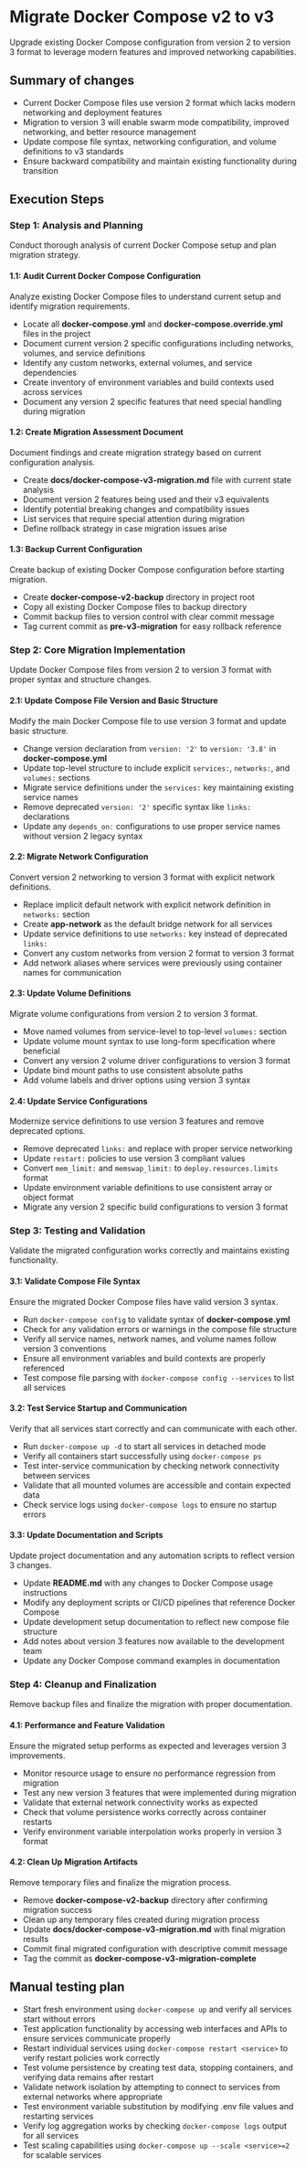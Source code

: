 # Migrate Docker Compose v2 to v3

Upgrade existing Docker Compose configuration from version 2 to version 3 format to leverage modern features and improved networking capabilities.

## Summary of changes
- Current Docker Compose files use version 2 format which lacks modern networking and deployment features
- Migration to version 3 will enable swarm mode compatibility, improved networking, and better resource management
- Update compose file syntax, networking configuration, and volume definitions to v3 standards
- Ensure backward compatibility and maintain existing functionality during transition

## Execution Steps

### Step 1: Analysis and Planning
Conduct thorough analysis of current Docker Compose setup and plan migration strategy.

#### 1.1: Audit Current Docker Compose Configuration
Analyze existing Docker Compose files to understand current setup and identify migration requirements.
- Locate all **docker-compose.yml** and **docker-compose.override.yml** files in the project
- Document current version 2 specific configurations including networks, volumes, and service definitions
- Identify any custom networks, external volumes, and service dependencies
- Create inventory of environment variables and build contexts used across services
- Document any version 2 specific features that need special handling during migration

#### 1.2: Create Migration Assessment Document
Document findings and create migration strategy based on current configuration analysis.
- Create **docs/docker-compose-v3-migration.md** file with current state analysis
- Document version 2 features being used and their v3 equivalents
- Identify potential breaking changes and compatibility issues
- List services that require special attention during migration
- Define rollback strategy in case migration issues arise

#### 1.3: Backup Current Configuration
Create backup of existing Docker Compose configuration before starting migration.
- Create **docker-compose-v2-backup** directory in project root
- Copy all existing Docker Compose files to backup directory
- Commit backup files to version control with clear commit message
- Tag current commit as **pre-v3-migration** for easy rollback reference

### Step 2: Core Migration Implementation
Update Docker Compose files from version 2 to version 3 format with proper syntax and structure changes.

#### 2.1: Update Compose File Version and Basic Structure
Modify the main Docker Compose file to use version 3 format and update basic structure.
- Change version declaration from `version: '2'` to `version: '3.8'` in **docker-compose.yml**
- Update top-level structure to include explicit `services:`, `networks:`, and `volumes:` sections
- Migrate service definitions under the `services:` key maintaining existing service names
- Remove deprecated `version: '2'` specific syntax like `links:` declarations
- Update any `depends_on:` configurations to use proper service names without version 2 legacy syntax

#### 2.2: Migrate Network Configuration
Convert version 2 networking to version 3 format with explicit network definitions.
- Replace implicit default network with explicit network definition in `networks:` section
- Create **app-network** as the default bridge network for all services
- Update service definitions to use `networks:` key instead of deprecated `links:`
- Convert any custom networks from version 2 format to version 3 format
- Add network aliases where services were previously using container names for communication

#### 2.3: Update Volume Definitions
Migrate volume configurations from version 2 to version 3 format.
- Move named volumes from service-level to top-level `volumes:` section
- Update volume mount syntax to use long-form specification where beneficial
- Convert any version 2 volume driver configurations to version 3 format
- Update bind mount paths to use consistent absolute paths
- Add volume labels and driver options using version 3 syntax

#### 2.4: Update Service Configurations
Modernize service definitions to use version 3 features and remove deprecated options.
- Remove deprecated `links:` and replace with proper service networking
- Update `restart:` policies to use version 3 compliant values
- Convert `mem_limit:` and `memswap_limit:` to `deploy.resources.limits` format
- Update environment variable definitions to use consistent array or object format
- Migrate any version 2 specific build configurations to version 3 format

### Step 3: Testing and Validation
Validate the migrated configuration works correctly and maintains existing functionality.

#### 3.1: Validate Compose File Syntax
Ensure the migrated Docker Compose files have valid version 3 syntax.
- Run `docker-compose config` to validate syntax of **docker-compose.yml**
- Check for any validation errors or warnings in the compose file structure
- Verify all service names, network names, and volume names follow version 3 conventions
- Ensure all environment variables and build contexts are properly referenced
- Test compose file parsing with `docker-compose config --services` to list all services

#### 3.2: Test Service Startup and Communication
Verify that all services start correctly and can communicate with each other.
- Run `docker-compose up -d` to start all services in detached mode
- Verify all containers start successfully using `docker-compose ps`
- Test inter-service communication by checking network connectivity between services
- Validate that all mounted volumes are accessible and contain expected data
- Check service logs using `docker-compose logs` to ensure no startup errors

#### 3.3: Update Documentation and Scripts
Update project documentation and any automation scripts to reflect version 3 changes.
- Update **README.md** with any changes to Docker Compose usage instructions
- Modify any deployment scripts or CI/CD pipelines that reference Docker Compose
- Update development setup documentation to reflect new compose file structure
- Add notes about version 3 features now available to the development team
- Update any Docker Compose command examples in documentation

### Step 4: Cleanup and Finalization
Remove backup files and finalize the migration with proper documentation.

#### 4.1: Performance and Feature Validation
Ensure the migrated setup performs as expected and leverages version 3 improvements.
- Monitor resource usage to ensure no performance regression from migration
- Test any new version 3 features that were implemented during migration
- Validate that external network connectivity works as expected
- Check that volume persistence works correctly across container restarts
- Verify environment variable interpolation works properly in version 3 format

#### 4.2: Clean Up Migration Artifacts
Remove temporary files and finalize the migration process.
- Remove **docker-compose-v2-backup** directory after confirming migration success
- Clean up any temporary files created during migration process
- Update **docs/docker-compose-v3-migration.md** with final migration results
- Commit final migrated configuration with descriptive commit message
- Tag the commit as **docker-compose-v3-migration-complete**

## Manual testing plan
- Start fresh environment using `docker-compose up` and verify all services start without errors
- Test application functionality by accessing web interfaces and APIs to ensure services communicate properly
- Restart individual services using `docker-compose restart <service>` to verify restart policies work correctly
- Test volume persistence by creating test data, stopping containers, and verifying data remains after restart
- Validate network isolation by attempting to connect to services from external networks where appropriate
- Test environment variable substitution by modifying .env file values and restarting services
- Verify log aggregation works by checking `docker-compose logs` output for all services
- Test scaling capabilities using `docker-compose up --scale <service>=2` for scalable services